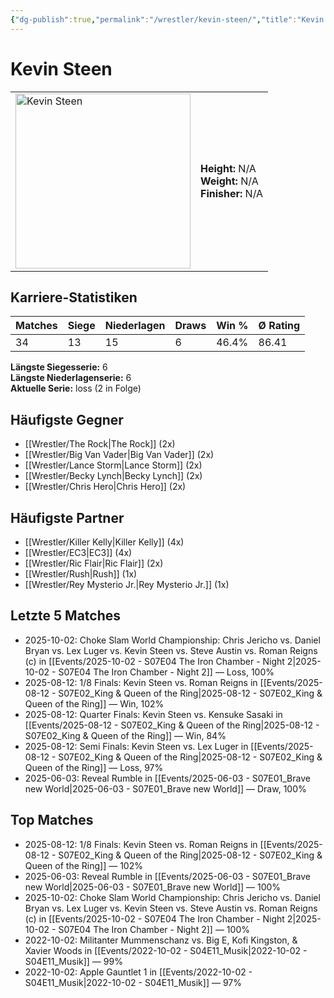 ```yaml
---
{"dg-publish":true,"permalink":"/wrestler/kevin-steen/","title":"Kevin Steen","tags":["wrestler"],"noteIcon":""}
---
```



# Kevin Steen

<table>
        <tr>
        <td><img src="https://github.com/CptSpaulding1980/choke-slam-wrestling/releases/download/images/Kevin_Steen.png" width="280" alt="Kevin Steen"></td>
        <td>
        <b>Height:</b> N/A<br>
        <b>Weight:</b> N/A<br>
        <b>Finisher:</b> N/A<br>
        </td>
        </tr>
        </table>
        

## Karriere-Statistiken

| Matches | Siege | Niederlagen | Draws | Win % | Ø Rating |
|---------|-------|-------------|-------|-------|-----------|
| 34 | 13 | 15 | 6 | 46.4% | 86.41 |

**Längste Siegesserie:** 6<br>**Längste Niederlagenserie:** 6<br>**Aktuelle Serie:** loss (2 in Folge)


## Häufigste Gegner
- [[Wrestler/The Rock\|The Rock]] (2x)
- [[Wrestler/Big Van Vader\|Big Van Vader]] (2x)
- [[Wrestler/Lance Storm\|Lance Storm]] (2x)
- [[Wrestler/Becky Lynch\|Becky Lynch]] (2x)
- [[Wrestler/Chris Hero\|Chris Hero]] (2x)

## Häufigste Partner
- [[Wrestler/Killer Kelly\|Killer Kelly]] (4x)
- [[Wrestler/EC3\|EC3]] (4x)
- [[Wrestler/Ric Flair\|Ric Flair]] (2x)
- [[Wrestler/Rush\|Rush]] (1x)
- [[Wrestler/Rey Mysterio Jr.\|Rey Mysterio Jr.]] (1x)

## Letzte 5 Matches
- 2025-10-02: Choke Slam World Championship: Chris Jericho vs. Daniel Bryan vs. Lex Luger vs. Kevin Steen vs. Steve Austin vs.  Roman Reigns (c) in [[Events/2025-10-02 - S07E04 The Iron Chamber - Night 2\|2025-10-02 - S07E04 The Iron Chamber - Night 2]] — Loss, 100%
- 2025-08-12: 1/8 Finals: Kevin Steen vs. Roman Reigns in [[Events/2025-08-12 - S07E02_King & Queen of the Ring\|2025-08-12 - S07E02_King & Queen of the Ring]] — Win, 102%
- 2025-08-12: Quarter Finals: Kevin Steen vs. Kensuke Sasaki in [[Events/2025-08-12 - S07E02_King & Queen of the Ring\|2025-08-12 - S07E02_King & Queen of the Ring]] — Win, 84%
- 2025-08-12: Semi Finals: Kevin Steen vs. Lex Luger in [[Events/2025-08-12 - S07E02_King & Queen of the Ring\|2025-08-12 - S07E02_King & Queen of the Ring]] — Loss, 97%
- 2025-06-03: Reveal Rumble in [[Events/2025-06-03 - S07E01_Brave new World\|2025-06-03 - S07E01_Brave new World]] — Draw, 100%

## Top Matches
- 2025-08-12: 1/8 Finals: Kevin Steen vs. Roman Reigns in [[Events/2025-08-12 - S07E02_King & Queen of the Ring\|2025-08-12 - S07E02_King & Queen of the Ring]] — 102%
- 2025-06-03: Reveal Rumble in [[Events/2025-06-03 - S07E01_Brave new World\|2025-06-03 - S07E01_Brave new World]] — 100%
- 2025-10-02: Choke Slam World Championship: Chris Jericho vs. Daniel Bryan vs. Lex Luger vs. Kevin Steen vs. Steve Austin vs.  Roman Reigns (c) in [[Events/2025-10-02 - S07E04 The Iron Chamber - Night 2\|2025-10-02 - S07E04 The Iron Chamber - Night 2]] — 100%
- 2022-10-02: Militanter Mummenschanz vs. Big E, Kofi Kingston, & Xavier Woods in [[Events/2022-10-02 - S04E11_Musik\|2022-10-02 - S04E11_Musik]] — 99%
- 2022-10-02: Apple Gauntlet 1 in [[Events/2022-10-02 - S04E11_Musik\|2022-10-02 - S04E11_Musik]] — 97%
